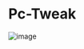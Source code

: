 # Pc-Tweak
![image](https://github.com/user-attachments/assets/e9c991a5-13e4-4201-be33-cece63e6a1bb)
